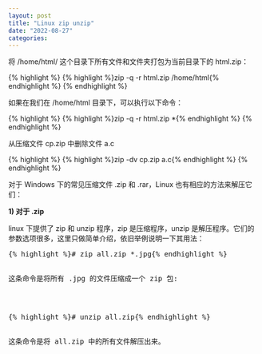 ```yaml
---
layout: post
title: "Linux zip unzip"
date: "2022-08-27"
categories: 
---
```

<p>将 /home/html/ 这个目录下所有文件和文件夹打包为当前目录下的 html.zip：</p>

{% highlight %}
{% highlight %}zip -q -r html.zip /home/html{% endhighlight %}
{% endhighlight %}

<p>如果在我们在 /home/html 目录下，可以执行以下命令：</p>

{% highlight %}
{% highlight %}zip -q -r html.zip *{% endhighlight %}
{% endhighlight %}

<p>从压缩文件 cp.zip 中删除文件 a.c</p>

{% highlight %}
{% highlight %}zip -dv cp.zip a.c{% endhighlight %}
{% endhighlight %}

<p>对于 Windows 下的常见压缩文件 .zip 和 .rar，Linux 也有相应的方法来解压它们：</p>

<p><strong>1) 对于 .zip</strong></p>

<p>linux 下提供了 zip 和 unzip 程序，zip 是压缩程序，unzip 是解压程序。它们的参数选项很多，这里只做简单介绍，依旧举例说明一下其用法：</p>

<pre class="prettyprint prettyprinted" style="">
{% highlight %}<span class="com"># zip all.zip *.jpg</span>{% endhighlight %}

<p>这条命令是将所有 .jpg 的文件压缩成一个 zip 包:</p>

<pre class="prettyprint prettyprinted" style="">
{% highlight %}<span class="com"># unzip all.zip</span>{% endhighlight %}

<p>这条命令是将 all.zip 中的所有文件解压出来。</p>

